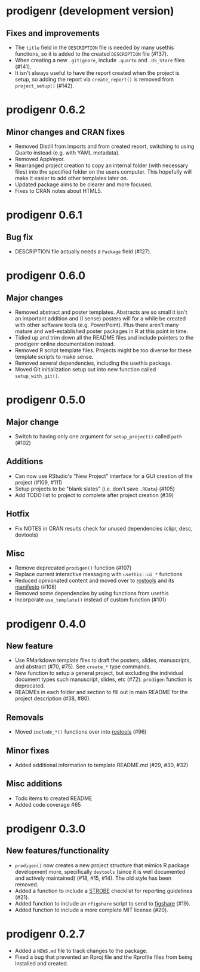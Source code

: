 # prodigenr (development version)

## Fixes and improvements

-   The `title` field in the `DESCRIPTION` file is needed by many
    usethis functions, so it is added to the created `DESCRIPTION` file
    (#137).
-   When creating a new `.gitignore`, include `.quarto` and `.DS_Store`
    files (#141).
-   It isn't always useful to have the report created when the project
    is setup, so adding the report via `create_report()` is removed from
    `project_setup()` (#142).

# prodigenr 0.6.2

## Minor changes and CRAN fixes

-   Removed Distill from imports and from created report, switching to
    using Quarto instead (e.g. with YAML metadata).
-   Removed AppVeyor.
-   Rearranged project creation to copy an internal folder (with
    necessary files) into the specified folder on the users computer.
    This hopefully will make it easier to add other templates later on.
-   Updated package aims to be clearer and more focused.
-   Fixes to CRAN notes about HTML5.

# prodigenr 0.6.1

## Bug fix

-   DESCRIPTION file actually needs a `Package` field (#127).

# prodigenr 0.6.0

## Major changes

-   Removed abstract and poster templates. Abstracts are so small it
    isn't an important addition and (I sense) posters will for a while
    be created with other software tools (e.g. PowerPoint). Plus there
    aren't many mature and well-established poster packages in R at this
    point in time.
-   Tidied up and trim down all the README files and include pointers to
    the prodigenr online documentation instead.
-   Removed R script template files. Projects might be too diverse for
    these template scripts to make sense.
-   Removed several dependencies, including the usethis package.
-   Moved Git initialization setup out into new function called
    `setup_with_git()`.

# prodigenr 0.5.0

## Major change

-   Switch to having only one argument for `setup_project()` called
    `path` (#102)

## Additions

-   Can now use RStudio's "New Project" interface for a GUI creation of
    the project (#109, #111)
-   Setup projects to be "blank slates" (i.e. don't save `.RData`)
    (#105)
-   Add TODO list to project to complete after project creation (#39)

## Hotfix

-   Fix NOTES in CRAN results check for unused dependencies (clipr,
    desc, devtools)

## Misc

-   Remove deprecated `prodigen()` function (#107)
-   Replace current interactive messaging with `usethis::ui_*` functions
-   Reduced opinionated content and moved over to
    [rostools](https://github.com/rostools/rostools) and its
    [manifesto](https://gitlab.com/rostools/manifesto) (#108)
-   Removed some dependencies by using functions from usethis
-   Incorporate `use_template()` instead of custom function (#101)

# prodigenr 0.4.0

## New feature

-   Use RMarkdown template files to draft the posters, slides,
    manuscripts, and abstract (#70, #75). See `create_*` type commands.
-   New function to setup a general project, but excluding the
    individual document types such manuscript, slides, etc (#72).
    `prodigen` function is deprecated.
-   READMEs in each folder and section to fill out in main README for
    the project description (#38, #80).

## Removals

-   Moved `include_*()` functions over into
    [rostools](https://github.com/rostools/rostools) (#96)

## Minor fixes

-   Added additional information to template README.md (#29, #30, #32)

## Misc additions

-   Todo items to created README
-   Added code coverage #65

# prodigenr 0.3.0

## New features/functionality

-   `prodigen()` now creates a new project structure that mimics R
    package development more, specifically `devtools` (since it is well
    documented and actively maintained) (#18, #15, #14). The old style
    has been removed.
-   Added a function to include a
    [STROBE](https://www.strobe-statement.org/) checklist for reporting
    guidelines (#21).
-   Added function to include an `rfigshare` script to send to
    [figshare](https://figshare.com/) (#19).
-   Added function to include a more complete MIT license (#20).

# prodigenr 0.2.7

-   Added a `NEWS.md` file to track changes to the package.
-   Fixed a bug that prevented an Rproj file and the Rprofile files from
    being installed and created.
